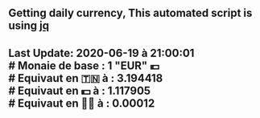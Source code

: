 ## Getting daily currency, This automated script is using [jq](https://stedolan.github.io/jq/)
## Last Update:  2020-06-19 à 21:00:01 </br># Monaie de base : 1 "EUR" 💶 </br> # Equivaut en 🇹🇳 à :  3.194418 </br> # Equivaut en 💵 à : 1.117905</br> # Equivaut en 🐱‍💻 à :  0.00012
